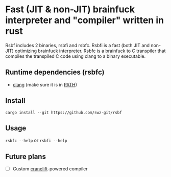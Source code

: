 # Fast (JIT & non-JIT) brainfuck interpreter and "compiler" written in rust

Rsbf includes 2 binaries, rsbfi and rsbfc. Rsbfi is a fast (both JIT and non-JIT) optimizing brainfuck interpreter. Rsbfc is a brainfuck to C transpiler that compiles the transpiled C code using clang to a binary executable.

## Runtime dependencies (rsbfc)

- [clang](https://clang.llvm.org/) (make sure it is in [PATH](https://en.wikipedia.org/wiki/PATH_(variable)))

## Install
`cargo install --git https://github.com/swz-git/rsbf`

## Usage
`rsbfc --help` or `rsbfi --help`

## Future plans

- [ ] Custom [cranelift](https://cranelift.dev/)-powered compiler